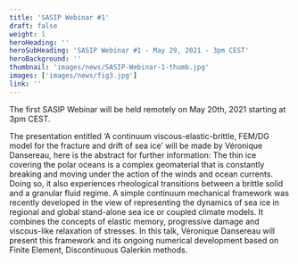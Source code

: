 ```yaml
---
title: 'SASIP Webinar #1'
draft: false
weight: 1
heroHeading: ''
heroSubHeading: 'SASIP Webinar #1 - May 29, 2021 - 3pm CEST'
heroBackground: ''
thumbnail: 'images/news/SASIP-Webinar-1-thumb.jpg'
images: ['images/news/fig3.jpg']
link: ''
---
```

The first SASIP Webinar will be held remotely on May 20th, 2021 starting at 3pm CEST.

The presentation entitled ‘A continuum viscous-elastic-brittle, FEM/DG model for the fracture and drift of sea ice’ will be made by Véronique Dansereau, here is the abstract for further information:
The thin ice covering the polar oceans is a complex geomaterial that is constantly breaking and moving under the action of the winds and ocean currents. Doing so, it also experiences rheological transitions between a brittle solid and a granular fluid regime. A simple continuum mechanical framework was recently developed in the view of representing the dynamics of sea ice in regional and global stand-alone sea ice or coupled climate models. It combines the concepts of elastic memory, progressive damage and viscous-like relaxation of stresses. In this talk, Véronique Dansereau will present this framework and its ongoing numerical development based on Finite Element, Discontinuous Galerkin methods.
